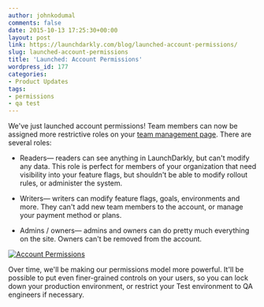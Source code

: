 ```yaml
---
author: johnkodumal
comments: false
date: 2015-10-13 17:25:30+00:00
layout: post
link: https://launchdarkly.com/blog/launched-account-permissions/
slug: launched-account-permissions
title: 'Launched: Account Permissions'
wordpress_id: 177
categories:
- Product Updates
tags:
- permissions
- qa test
---
```


We've just launched account permissions! Team members can now be assigned more restrictive roles on your [team management page](https://app.launchdarkly.com/settings#/team). There are several roles:



	
  * Readers— readers can see anything in LaunchDarkly, but can't modify any data. This role is perfect for members of your organization that need visibility into your feature flags, but shouldn't be able to modify rollout rules, or administer the system.

	
  * Writers— writers can modify feature flags, goals, environments and more. They can't add new team members to the account, or manage your payment method or plans.

	
  * Admins / owners— admins and owners can do pretty much everything on the site. Owners can't be removed from the account.




[![Account Permissions](https://blog.launchdarkly.com/wp-content/uploads/2015/10/Account-Permissions.png)](https://blog.launchdarkly.com/wp-content/uploads/2015/10/Account-Permissions.png)


Over time, we'll be making our permissions model more powerful. It'll be possible to put even finer-grained controls on your users, so you can lock down your production environment, or restrict your Test environment to QA engineers if necessary.
